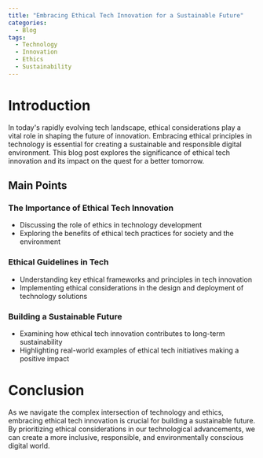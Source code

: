 ```yaml
---
title: "Embracing Ethical Tech Innovation for a Sustainable Future"
categories:
  - Blog
tags:
  - Technology
  - Innovation
  - Ethics
  - Sustainability
---
```


# Introduction
In today's rapidly evolving tech landscape, ethical considerations play a vital role in shaping the future of innovation. Embracing ethical principles in technology is essential for creating a sustainable and responsible digital environment. This blog post explores the significance of ethical tech innovation and its impact on the quest for a better tomorrow.

## Main Points
### The Importance of Ethical Tech Innovation
- Discussing the role of ethics in technology development
- Exploring the benefits of ethical tech practices for society and the environment

### Ethical Guidelines in Tech
- Understanding key ethical frameworks and principles in tech innovation
- Implementing ethical considerations in the design and deployment of technology solutions

### Building a Sustainable Future
- Examining how ethical tech innovation contributes to long-term sustainability
- Highlighting real-world examples of ethical tech initiatives making a positive impact

# Conclusion
As we navigate the complex intersection of technology and ethics, embracing ethical tech innovation is crucial for building a sustainable future. By prioritizing ethical considerations in our technological advancements, we can create a more inclusive, responsible, and environmentally conscious digital world.